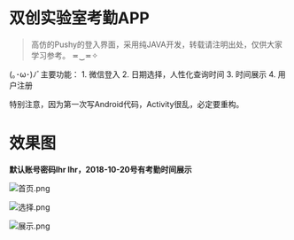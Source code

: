 # 双创实验室考勤APP

> 高仿的Pushy的登入界面，采用纯JAVA开发，转载请注明出处，仅供大家学习参考。 ≖‿≖✧
>

(｡･ω･)ﾉﾞ主要功能： 1\. 微信登入 2\. 日期选择，人性化查询时间 3\. 时间展示 4\. 用户注册

特别注意，因为第一次写Android代码，Activity很乱，必定要重构。


# 效果图

**默认账号密码lhr lhr，2018-10-20号有考勤时间展示**

![首页.png](https://upload-images.jianshu.io/upload_images/11238837-8dc05ab52ef587ba.png?imageMogr2/auto-orient/strip%7CimageView2/2/w/1240)

![选择.png](https://upload-images.jianshu.io/upload_images/11238837-a5edf191990184b8.png?imageMogr2/auto-orient/strip%7CimageView2/2/w/1240)

![展示.png](https://upload-images.jianshu.io/upload_images/11238837-88e49ccd174fa333.png?imageMogr2/auto-orient/strip%7CimageView2/2/w/1240)
